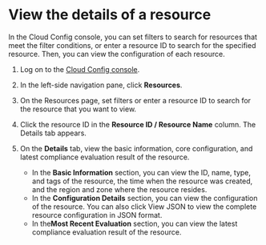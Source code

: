 # View the details of a resource

In the Cloud Config console, you can set filters to search for resources that meet the filter conditions, or enter a resource ID to search for the specified resource. Then, you can view the configuration of each resource.

1.  Log on to the [Cloud Config console](https://config.console.aliyun.com).

2.  In the left-side navigation pane, click **Resources**.

3.  On the Resources page, set filters or enter a resource ID to search for the resource that you want to view.

4.  Click the resource ID in the **Resource ID / Resource Name** column. The Details tab appears.

5.  On the **Details** tab, view the basic information, core configuration, and latest compliance evaluation result of the resource.

    -   In the **Basic Information** section, you can view the ID, name, type, and tags of the resource, the time when the resource was created, and the region and zone where the resource resides.
    -   In the **Configuration Details** section, you can view the configuration of the resource. You can also click View JSON to view the complete resource configuration in JSON format.
    -   In the**Most Recent Evaluation** section, you can view the latest compliance evaluation result of the resource.


